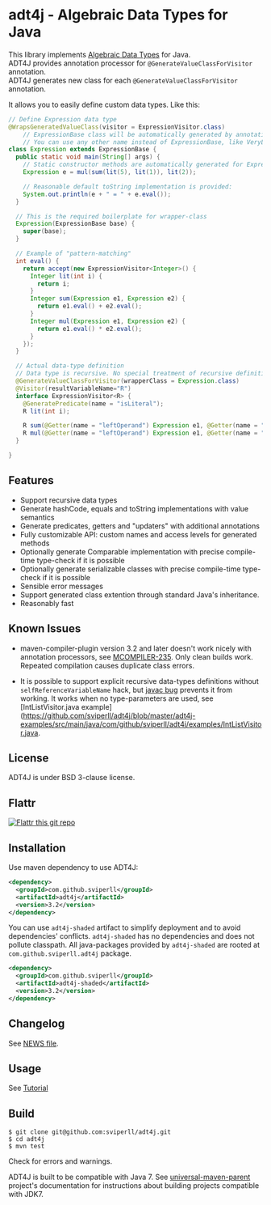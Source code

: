 adt4j - Algebraic Data Types for Java
=====================================

This library implements [Algebraic Data Types](http://en.wikipedia.org/wiki/Algebraic_data_type) for Java.  
ADT4J provides annotation processor for `@GenerateValueClassForVisitor` annotation.  
ADT4J generates new class for each `@GenerateValueClassForVisitor` annotation.

It allows you to easily define custom data types. Like this:

```java
// Define Expression data type
@WrapsGeneratedValueClass(visitor = ExpressionVisitor.class)
    // ExpressionBase class will be automatically generated by annotation processor
    // You can use any other name instead of ExpressionBase, like VeryLongNameThatYouShouldNeverActuallyUse
class Expression extends ExpressionBase {
  public static void main(String[] args) {
    // Static constructor methods are automatically generated for Expression class
    Expression e = mul(sum(lit(5), lit(1)), lit(2));

    // Reasonable default toString implementation is provided:
    System.out.println(e + " = " + e.eval());
  }

  // This is the required boilerplate for wrapper-class
  Expression(ExpressionBase base) {
    super(base);
  }

  // Example of "pattern-matching"
  int eval() {
    return accept(new ExpressionVisitor<Integer>() {
      Integer lit(int i) {
        return i;
      }
      Integer sum(Expression e1, Expression e2) {
        return e1.eval() + e2.eval();
      }
      Integer mul(Expression e1, Expression e2) {
        return e1.eval() * e2.eval();
      }
    });
  }

  // Actual data-type definition
  // Data type is recursive. No special treatment of recursive definition is required.
  @GenerateValueClassForVisitor(wrapperClass = Expression.class)
  @Visitor(resultVariableName="R")
  interface ExpressionVisitor<R> {
    @GeneratePredicate(name = "isLiteral");
    R lit(int i);

    R sum(@Getter(name = "leftOperand") Expression e1, @Getter(name = "rightOperand") Expression e2);
    R mul(@Getter(name = "leftOperand") Expression e1, @Getter(name = "rightOperand") Expression e2);
  }

}
```

Features
--------

 * Support recursive data types
 * Generate hashCode, equals and toString implementations with value semantics
 * Generate predicates, getters and "updaters" with additional annotations
 * Fully customizable API: custom names and access levels for generated methods
 * Optionally generate Comparable implementation with precise compile-time type-check if it is possible
 * Optionally generate serializable classes with precise compile-time type-check if it is possible
 * Sensible error messages
 * Support generated class extention through standard Java's inheritance.
 * Reasonably fast

Known Issues
------------

 * maven-compiler-plugin version 3.2 and later doesn't work nicely with
   annotation processors, see [MCOMPILER-235](https://issues.apache.org/jira/browse/MCOMPILER-235).
   Only clean builds work. Repeated compilation causes duplicate class errors.

 * It is possible to support explicit recursive data-types definitions
   without `selfReferenceVariableName` hack, but
   [javac bug](http://mail.openjdk.java.net/pipermail/compiler-dev/2015-November/009864.html)
   prevents it from working. It works when no type-parameters are used,
   see [IntListVisitor.java example](https://github.com/sviperll/adt4j/blob/master/adt4j-examples/src/main/java/com/github/sviperll/adt4j/examples/IntListVisitor.java.

License
-------

ADT4J is under BSD 3-clause license.

Flattr
------

[![Flattr this git repo](http://api.flattr.com/button/flattr-badge-large.png)](https://flattr.com/submit/auto?user_id=sviperll&url=https%3A%2F%2Fgithub.com%2Fsviperll%2Fadt4j&title=adt4j&language=Java&tags=github&category=software)

Installation
------------

Use maven dependency to use ADT4J:

```xml
<dependency>
  <groupId>com.github.sviperll</groupId>
  <artifactId>adt4j</artifactId>
  <version>3.2</version>
</dependency>
```

You can use `adt4j-shaded` artifact to simplify deployment and to avoid dependencies' conflicts.
`adt4j-shaded` has no dependencies and does not pollute classpath.
All java-packages provided by `adt4j-shaded` are rooted at `com.github.sviperll.adt4j` package.

```xml
<dependency>
  <groupId>com.github.sviperll</groupId>
  <artifactId>adt4j-shaded</artifactId>
  <version>3.2</version>
</dependency>
```


Changelog
---------

See [NEWS file](https://github.com/sviperll/adt4j/blob/master/NEWS.md).

Usage
-----

See [Tutorial](https://github.com/sviperll/adt4j/wiki/Tutorial)

Build
-----

    $ git clone git@github.com:sviperll/adt4j.git
    $ cd adt4j
    $ mvn test

Check for errors and warnings.

ADT4J is built to be compatible with Java 7.
See [universal-maven-parent](https://github.com/sviperll/universal-maven-parent) project's documentation
for instructions about building projects compatible with JDK7.
